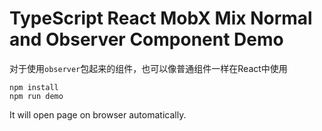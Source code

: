 TypeScript React MobX Mix Normal and Observer Component Demo
==========================

对于使用`observer`包起来的组件，也可以像普通组件一样在React中使用

```
npm install
npm run demo
```

It will open page on browser automatically.
